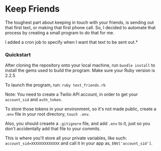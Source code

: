 # Keep Friends

The toughest part about keeping in touch with your friends, is sending out that first text, or making that first phone call. So, I decided to automate that process by creating a small program to do that for me.

I added a cron job to specify when I want that text to be sent out.*

### Quickstart
After cloning the repository onto your local machine, run ```` bundle install ```` to install the gems used to build the program. Make sure your Ruby version is 2.2.5

To launch the program, run: ```` ruby text_friends.rb ````

Note: You need to create a Twilio API account, in order to get your ``` account_sid ``` and ```` auth_token ````.

To store those tokens in your environment, so it's not made public, create a ```` .env ```` file in your root directory, ```` touch .env ````.

Also, you should creaete a ```` .gitignore ```` file, and add ```` .env ```` to it, just so you don't accidentally add that file to your commits.

This is where you'll store all your private variables, like such: ```` account_sid=XXXXXXXXXXXXX ```` and call it in your app as, ```` ENV['account_sid'] ````.
